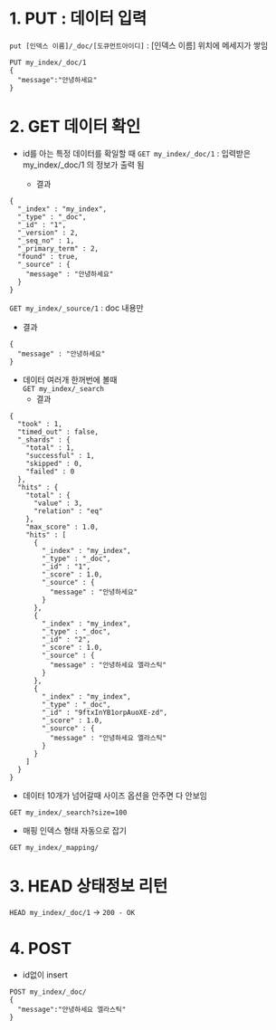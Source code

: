 
# 1. PUT : 데이터 입력


```put [인덱스 이름]/_doc/[도큐먼트아이디]``` : [인덱스 이름] 위치에 메세지가 쌓임 

```
PUT my_index/_doc/1
{
  "message":"안녕하세요"
}
```
 

# 2. GET 데이터 확인 

- id를 아는 특정 데이터를 확일할 때
```GET my_index/_doc/1``` : 입력받은 my_index/_doc/1 의 정보가 출력 됨

  - 결과 
```
{
  "_index" : "my_index",
  "_type" : "_doc",
  "_id" : "1",
  "_version" : 2,
  "_seq_no" : 1,
  "_primary_term" : 2,
  "found" : true,
  "_source" : {
    "message" : "안녕하세요"
  }
}
```


```GET my_index/_source/1``` : doc 내용만
  - 결과    
```    
{
  "message" : "안녕하세요"
}
```    
    
    
- 데이터 여러개 한꺼번에 볼때    
```GET my_index/_search```
  - 결과    
```
{
  "took" : 1,
  "timed_out" : false,
  "_shards" : {
    "total" : 1,
    "successful" : 1,
    "skipped" : 0,
    "failed" : 0
  },
  "hits" : {
    "total" : {
      "value" : 3,
      "relation" : "eq"
    },
    "max_score" : 1.0,
    "hits" : [
      {
        "_index" : "my_index",
        "_type" : "_doc",
        "_id" : "1",
        "_score" : 1.0,
        "_source" : {
          "message" : "안녕하세요"
        }
      },
      {
        "_index" : "my_index",
        "_type" : "_doc",
        "_id" : "2",
        "_score" : 1.0,
        "_source" : {
          "message" : "안녕하세요 엘라스틱"
        }
      },
      {
        "_index" : "my_index",
        "_type" : "_doc",
        "_id" : "9ftxInYB1orpAuoXE-zd",
        "_score" : 1.0,
        "_source" : {
          "message" : "안녕하세요 엘라스틱"
        }
      }
    ]
  }
}
```    
    
    
- 데이터 10개가 넘어갈때 사이즈 옵션을 안주면 다 안보임

```GET my_index/_search?size=100```

 

- 매핑 인덱스 형태 자동으로 잡기 

```GET my_index/_mapping/```






# 3. HEAD 상태정보 리턴    

```HEAD my_index/_doc/1``` -> ```200 - OK```
     
    
    
    
# 4. POST
- id없이 insert       
```
POST my_index/_doc/    
{
  "message":"안녕하세요 엘라스틱" 
}
```
 

